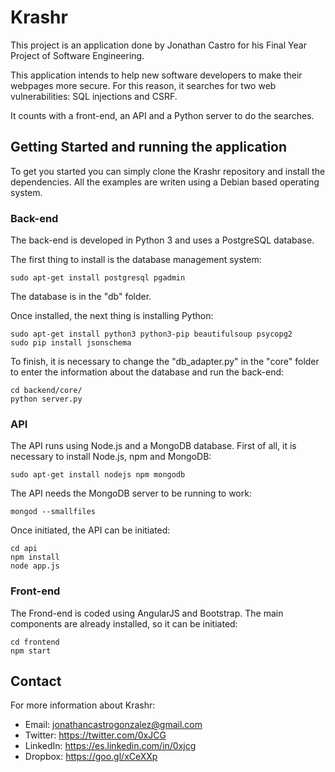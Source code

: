 # Krashr

This project is an application done by Jonathan Castro for his Final Year Project of Software Engineering.

This application intends to help new software developers to make their webpages more secure. For this reason, it searches for two web vulnerabilities: SQL injections and CSRF.

It counts with a front-end, an API and a Python server to do the searches.

## Getting Started and running the application

To get you started you can simply clone the Krashr repository and install the dependencies. All the examples are writen using a Debian based operating system.

### Back-end

The back-end is developed in Python 3 and uses a PostgreSQL database.

The first thing to install is the database management system:
```
sudo apt-get install postgresql pgadmin
```

The database is in the "db" folder.

Once installed, the next thing is installing Python:

```
sudo apt-get install python3 python3-pip beautifulsoup psycopg2
sudo pip install jsonschema
```

To finish, it is necessary to change the "db_adapter.py" in the "core" folder to enter the information about the database and run the back-end:

```
cd backend/core/
python server.py
```

### API

The API runs using Node.js and a MongoDB database. First of all, it is necessary to install Node.js, npm and MongoDB:

```
sudo apt-get install nodejs npm mongodb
```

The API needs the MongoDB server to be running to work:

```
mongod --smallfiles
```

Once initiated, the API can be initiated:

```
cd api
npm install
node app.js
```

### Front-end

The Frond-end is coded using AngularJS and Bootstrap. The main components are already installed, so it can be initiated:

```
cd frontend
npm start
```

## Contact

For more information about Krashr:

* Email: jonathancastrogonzalez@gmail.com
* Twitter: https://twitter.com/0xJCG
* LinkedIn: https://es.linkedin.com/in/0xjcg
* Dropbox: https://goo.gl/xCeXXp
